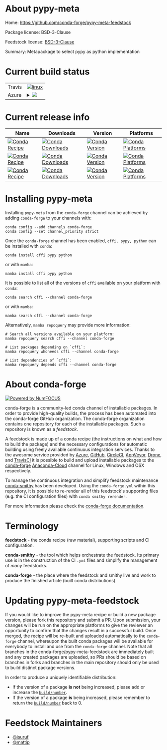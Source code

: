 About pypy-meta
===============

Home: https://github.com/conda-forge/pypy-meta-feedstock

Package license: BSD-3-Clause

Feedstock license: [BSD-3-Clause](https://github.com/conda-forge/pypy-meta-feedstock/blob/main/LICENSE.txt)

Summary: Metapackage to select pypy as python implementation

Current build status
====================


<table><tr>
    <td>Travis</td>
    <td>
      <a href="https://app.travis-ci.com/conda-forge/pypy-meta-feedstock">
        <img alt="linux" src="https://img.shields.io/travis/com/conda-forge/pypy-meta-feedstock/main.svg?label=Linux">
      </a>
    </td>
  </tr>
    
  <tr>
    <td>Azure</td>
    <td>
      <details>
        <summary>
          <a href="https://dev.azure.com/conda-forge/feedstock-builds/_build/latest?definitionId=9205&branchName=main">
            <img src="https://dev.azure.com/conda-forge/feedstock-builds/_apis/build/status/pypy-meta-feedstock?branchName=main">
          </a>
        </summary>
        <table>
          <thead><tr><th>Variant</th><th>Status</th></tr></thead>
          <tbody><tr>
              <td>linux_64_python_version3.8.16</td>
              <td>
                <a href="https://dev.azure.com/conda-forge/feedstock-builds/_build/latest?definitionId=9205&branchName=main">
                  <img src="https://dev.azure.com/conda-forge/feedstock-builds/_apis/build/status/pypy-meta-feedstock?branchName=main&jobName=linux&configuration=linux%20linux_64_python_version3.8.16" alt="variant">
                </a>
              </td>
            </tr><tr>
              <td>linux_64_python_version3.9.16</td>
              <td>
                <a href="https://dev.azure.com/conda-forge/feedstock-builds/_build/latest?definitionId=9205&branchName=main">
                  <img src="https://dev.azure.com/conda-forge/feedstock-builds/_apis/build/status/pypy-meta-feedstock?branchName=main&jobName=linux&configuration=linux%20linux_64_python_version3.9.16" alt="variant">
                </a>
              </td>
            </tr><tr>
              <td>linux_aarch64_python_version3.8.16</td>
              <td>
                <a href="https://dev.azure.com/conda-forge/feedstock-builds/_build/latest?definitionId=9205&branchName=main">
                  <img src="https://dev.azure.com/conda-forge/feedstock-builds/_apis/build/status/pypy-meta-feedstock?branchName=main&jobName=linux&configuration=linux%20linux_aarch64_python_version3.8.16" alt="variant">
                </a>
              </td>
            </tr><tr>
              <td>linux_aarch64_python_version3.9.16</td>
              <td>
                <a href="https://dev.azure.com/conda-forge/feedstock-builds/_build/latest?definitionId=9205&branchName=main">
                  <img src="https://dev.azure.com/conda-forge/feedstock-builds/_apis/build/status/pypy-meta-feedstock?branchName=main&jobName=linux&configuration=linux%20linux_aarch64_python_version3.9.16" alt="variant">
                </a>
              </td>
            </tr><tr>
              <td>linux_ppc64le_python_version3.8.16</td>
              <td>
                <a href="https://dev.azure.com/conda-forge/feedstock-builds/_build/latest?definitionId=9205&branchName=main">
                  <img src="https://dev.azure.com/conda-forge/feedstock-builds/_apis/build/status/pypy-meta-feedstock?branchName=main&jobName=linux&configuration=linux%20linux_ppc64le_python_version3.8.16" alt="variant">
                </a>
              </td>
            </tr><tr>
              <td>linux_ppc64le_python_version3.9.16</td>
              <td>
                <a href="https://dev.azure.com/conda-forge/feedstock-builds/_build/latest?definitionId=9205&branchName=main">
                  <img src="https://dev.azure.com/conda-forge/feedstock-builds/_apis/build/status/pypy-meta-feedstock?branchName=main&jobName=linux&configuration=linux%20linux_ppc64le_python_version3.9.16" alt="variant">
                </a>
              </td>
            </tr><tr>
              <td>osx_64_python_version3.8.16</td>
              <td>
                <a href="https://dev.azure.com/conda-forge/feedstock-builds/_build/latest?definitionId=9205&branchName=main">
                  <img src="https://dev.azure.com/conda-forge/feedstock-builds/_apis/build/status/pypy-meta-feedstock?branchName=main&jobName=osx&configuration=osx%20osx_64_python_version3.8.16" alt="variant">
                </a>
              </td>
            </tr><tr>
              <td>osx_64_python_version3.9.16</td>
              <td>
                <a href="https://dev.azure.com/conda-forge/feedstock-builds/_build/latest?definitionId=9205&branchName=main">
                  <img src="https://dev.azure.com/conda-forge/feedstock-builds/_apis/build/status/pypy-meta-feedstock?branchName=main&jobName=osx&configuration=osx%20osx_64_python_version3.9.16" alt="variant">
                </a>
              </td>
            </tr><tr>
              <td>win_64_python_version3.8.16</td>
              <td>
                <a href="https://dev.azure.com/conda-forge/feedstock-builds/_build/latest?definitionId=9205&branchName=main">
                  <img src="https://dev.azure.com/conda-forge/feedstock-builds/_apis/build/status/pypy-meta-feedstock?branchName=main&jobName=win&configuration=win%20win_64_python_version3.8.16" alt="variant">
                </a>
              </td>
            </tr><tr>
              <td>win_64_python_version3.9.16</td>
              <td>
                <a href="https://dev.azure.com/conda-forge/feedstock-builds/_build/latest?definitionId=9205&branchName=main">
                  <img src="https://dev.azure.com/conda-forge/feedstock-builds/_apis/build/status/pypy-meta-feedstock?branchName=main&jobName=win&configuration=win%20win_64_python_version3.9.16" alt="variant">
                </a>
              </td>
            </tr>
          </tbody>
        </table>
      </details>
    </td>
  </tr>
</table>

Current release info
====================

| Name | Downloads | Version | Platforms |
| --- | --- | --- | --- |
| [![Conda Recipe](https://img.shields.io/badge/recipe-cffi-green.svg)](https://anaconda.org/conda-forge/cffi) | [![Conda Downloads](https://img.shields.io/conda/dn/conda-forge/cffi.svg)](https://anaconda.org/conda-forge/cffi) | [![Conda Version](https://img.shields.io/conda/vn/conda-forge/cffi.svg)](https://anaconda.org/conda-forge/cffi) | [![Conda Platforms](https://img.shields.io/conda/pn/conda-forge/cffi.svg)](https://anaconda.org/conda-forge/cffi) |
| [![Conda Recipe](https://img.shields.io/badge/recipe-pypy-green.svg)](https://anaconda.org/conda-forge/pypy) | [![Conda Downloads](https://img.shields.io/conda/dn/conda-forge/pypy.svg)](https://anaconda.org/conda-forge/pypy) | [![Conda Version](https://img.shields.io/conda/vn/conda-forge/pypy.svg)](https://anaconda.org/conda-forge/pypy) | [![Conda Platforms](https://img.shields.io/conda/pn/conda-forge/pypy.svg)](https://anaconda.org/conda-forge/pypy) |
| [![Conda Recipe](https://img.shields.io/badge/recipe-python-green.svg)](https://anaconda.org/conda-forge/python) | [![Conda Downloads](https://img.shields.io/conda/dn/conda-forge/python.svg)](https://anaconda.org/conda-forge/python) | [![Conda Version](https://img.shields.io/conda/vn/conda-forge/python.svg)](https://anaconda.org/conda-forge/python) | [![Conda Platforms](https://img.shields.io/conda/pn/conda-forge/python.svg)](https://anaconda.org/conda-forge/python) |

Installing pypy-meta
====================

Installing `pypy-meta` from the `conda-forge` channel can be achieved by adding `conda-forge` to your channels with:

```
conda config --add channels conda-forge
conda config --set channel_priority strict
```

Once the `conda-forge` channel has been enabled, `cffi, pypy, python` can be installed with `conda`:

```
conda install cffi pypy python
```

or with `mamba`:

```
mamba install cffi pypy python
```

It is possible to list all of the versions of `cffi` available on your platform with `conda`:

```
conda search cffi --channel conda-forge
```

or with `mamba`:

```
mamba search cffi --channel conda-forge
```

Alternatively, `mamba repoquery` may provide more information:

```
# Search all versions available on your platform:
mamba repoquery search cffi --channel conda-forge

# List packages depending on `cffi`:
mamba repoquery whoneeds cffi --channel conda-forge

# List dependencies of `cffi`:
mamba repoquery depends cffi --channel conda-forge
```


About conda-forge
=================

[![Powered by
NumFOCUS](https://img.shields.io/badge/powered%20by-NumFOCUS-orange.svg?style=flat&colorA=E1523D&colorB=007D8A)](https://numfocus.org)

conda-forge is a community-led conda channel of installable packages.
In order to provide high-quality builds, the process has been automated into the
conda-forge GitHub organization. The conda-forge organization contains one repository
for each of the installable packages. Such a repository is known as a *feedstock*.

A feedstock is made up of a conda recipe (the instructions on what and how to build
the package) and the necessary configurations for automatic building using freely
available continuous integration services. Thanks to the awesome service provided by
[Azure](https://azure.microsoft.com/en-us/services/devops/), [GitHub](https://github.com/),
[CircleCI](https://circleci.com/), [AppVeyor](https://www.appveyor.com/),
[Drone](https://cloud.drone.io/welcome), and [TravisCI](https://travis-ci.com/)
it is possible to build and upload installable packages to the
[conda-forge](https://anaconda.org/conda-forge) [Anaconda-Cloud](https://anaconda.org/)
channel for Linux, Windows and OSX respectively.

To manage the continuous integration and simplify feedstock maintenance
[conda-smithy](https://github.com/conda-forge/conda-smithy) has been developed.
Using the ``conda-forge.yml`` within this repository, it is possible to re-render all of
this feedstock's supporting files (e.g. the CI configuration files) with ``conda smithy rerender``.

For more information please check the [conda-forge documentation](https://conda-forge.org/docs/).

Terminology
===========

**feedstock** - the conda recipe (raw material), supporting scripts and CI configuration.

**conda-smithy** - the tool which helps orchestrate the feedstock.
                   Its primary use is in the construction of the CI ``.yml`` files
                   and simplify the management of *many* feedstocks.

**conda-forge** - the place where the feedstock and smithy live and work to
                  produce the finished article (built conda distributions)


Updating pypy-meta-feedstock
============================

If you would like to improve the pypy-meta recipe or build a new
package version, please fork this repository and submit a PR. Upon submission,
your changes will be run on the appropriate platforms to give the reviewer an
opportunity to confirm that the changes result in a successful build. Once
merged, the recipe will be re-built and uploaded automatically to the
`conda-forge` channel, whereupon the built conda packages will be available for
everybody to install and use from the `conda-forge` channel.
Note that all branches in the conda-forge/pypy-meta-feedstock are
immediately built and any created packages are uploaded, so PRs should be based
on branches in forks and branches in the main repository should only be used to
build distinct package versions.

In order to produce a uniquely identifiable distribution:
 * If the version of a package **is not** being increased, please add or increase
   the [``build/number``](https://docs.conda.io/projects/conda-build/en/latest/resources/define-metadata.html#build-number-and-string).
 * If the version of a package **is** being increased, please remember to return
   the [``build/number``](https://docs.conda.io/projects/conda-build/en/latest/resources/define-metadata.html#build-number-and-string)
   back to 0.

Feedstock Maintainers
=====================

* [@isuruf](https://github.com/isuruf/)
* [@mattip](https://github.com/mattip/)

